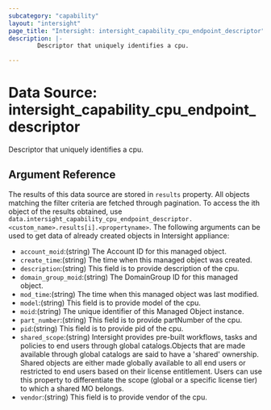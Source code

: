 ```yaml
---
subcategory: "capability"
layout: "intersight"
page_title: "Intersight: intersight_capability_cpu_endpoint_descriptor"
description: |-
        Descriptor that uniquely identifies a cpu.

---
```


# Data Source: intersight_capability_cpu_endpoint_descriptor
Descriptor that uniquely identifies a cpu.
## Argument Reference
The results of this data source are stored in `results` property.
All objects matching the filter criteria are fetched through pagination.
To access the ith object of the results obtained, use `data.intersight_capability_cpu_endpoint_descriptor.<custom_name>.results[i].<propertyname>`.
The following arguments can be used to get data of already created objects in Intersight appliance:
* `account_moid`:(string) The Account ID for this managed object. 
* `create_time`:(string) The time when this managed object was created. 
* `description`:(string) This field is to provide description of the cpu. 
* `domain_group_moid`:(string) The DomainGroup ID for this managed object. 
* `mod_time`:(string) The time when this managed object was last modified. 
* `model`:(string) This field is to provide model of the cpu. 
* `moid`:(string) The unique identifier of this Managed Object instance. 
* `part_number`:(string) This field is to provide partNumber of the cpu. 
* `pid`:(string) This field is to provide pid of the cpu. 
* `shared_scope`:(string) Intersight provides pre-built workflows, tasks and policies to end users through global catalogs.Objects that are made available through global catalogs are said to have a 'shared' ownership. Shared objects are either made globally available to all end users or restricted to end users based on their license entitlement. Users can use this property to differentiate the scope (global or a specific license tier) to which a shared MO belongs. 
* `vendor`:(string) This field is to provide vendor of the cpu. 
 

